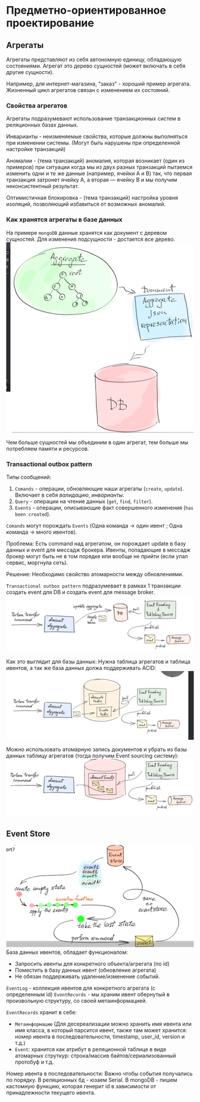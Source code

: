 # Предметно-ориентированное проектирование

## Агрегаты
Агрегаты представляют из себя автономную единицу, обладающую состояниями. Агрегат это дерево сущностей 
(может включать в себя другие сущности).

Например, для интернет-магазина, "заказ" - хороший пример агрегата. Жизненный цикл агрегатов связан с изменением их состояний.

### Свойства агрегатов

Агрегаты подразумевают использование транзакционных систем в реляционных базах данных.

Инварианты - неизменяемые свойства, которые должны выполняться при изменении системы. 
(Могут быть нарушены при определенной настройке транзакций)

Аномалии - (тема транзакций) аномалия, которая возникает (один из примеров) при ситуации когда мы из двух разных транзакций пытаемся изменить одни и те же данные 
(например, ячейки А и В) так, что первая транзакция затронет ячейку A, а вторая — ячейку В и мы получим неконсистентный результат.

Оптимистичная блокировка - (тема транзакций) настройка уровня изоляций, позволяющий избавиться от возможных аномалий.

### Как хранятся агрегаты в базе данных
На примере `mongoDB` данные хранятся как документ с деревом сущностей.
Для изменения подсущности - достается все дерево.
![img](img.png)

Чем больше сущностей мы объединим в один агрегат, тем больше мы потребляем памяти и ресурсов.


### Transactional outbox pattern
Типы сообщений:
1. `Comands` - операции, обновляющие наши агрегаты (`create`, `update`). Включает в себя *валидацию*, *инварианты*.
2. `Query` - операции на чтение данных (`get`, `find`, `filter`).
3. `Events` - операции, описывающие факт совершенного изменения (`has been created`).

`Comands` могут порождать `Events` (Одна команда -> один ивент ; Одна команда -> много ивентов).

Проблема:
Есть command над агрегатом, он порождает update в базу данных и event для мессадж брокера.
Ивенты, попадающие в мессадж брокер могут быть не в том порядке или вообще не прийти (если упал сервис, моргнула сеть).

Решение:
Необходимо свойство атомарности между обновлениями. 

`Transactional outbox pattern` подразумевает в рамках 1 транзакции создать event для DB и создать event для message broker.
![img_1.png](img_1.png)

Как это выглядит для базы данных:
Нужна таблица агрегатов и таблица ивентов, а так же база данных должа поддерживать ACID:
![img_2.png](img_2.png)

Можно использовать атомарную запись документов и убрать из базы данных таблицу агрегатов 
(тогда получим Event sourcing систему):
![img_3.png](img_3.png)


## Event Store
![img_4.png](img_4.png)
База данных ивентов, обладает функционалом:
- Запросить ивенты для конкретного объекта/агрегата (по id)
- Поместить в базу данных ивент (обновление агрегата)
- Не обязан поддерживать удаление/изменение событий.

`EventLog` - коллекция ивентов для конкретного агрегата (с определенным id)
`EventRecords` - мы храним ивент обернутый в произвольную структуру,
со своей метаинформацией.

`EventRecords` хранит в себе:
- `Метаинформацию` (Для десереализации можно хранить имя ивента или имя класса, в который парсится ивент, 
также там может хранится: номер ивента в последовательности, timestamp, user_id, version и т.д.)
- `Event`: хранится как атрибут в реляционной таблице в виде атомарных струткур: строка/массив байтов/сериализованный протобуф и т.д.

Номер ивента в последовательности:
Важно чтобы события получались по порядку. 
В реляционных бд - юзаем Serial. В mongoDB - пишем кастомную функцию, которая генерит id в зависимости от принадлежности текущего ивента.
